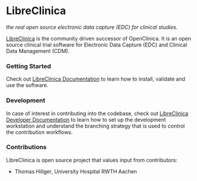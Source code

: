 LibreClinica
============

_the real open source electronic data capture (EDC) for clinical studies._

[LibreClinica](https://libreclinica.org) is the community driven successor of OpenClinica. It is an open source clinical trial software for Electronic Data Capture (EDC) and Clinical Data Management (CDM).

### Getting Started

Check out [LibreClinica Documentation](https://libreclinica.org/documentation) to learn how to install, validate and use the software.

### Development

In case of interest in contributing into the codebase, check out [LibreClinica Developer Documentation](https://libreclinica-docs.readthedocs.io) to learn how to set up the development workstation and understand the branching strategy that is used to control the contribution workflows. 

### Contributions
                          
LibreClinica is open source project that values input from contributors:

* Thomas Hillger, University Hospital RWTH Aachen
